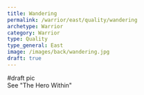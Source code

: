 ```yaml
---
title: Wandering
permalink: /warrior/east/quality/wandering
archetype: Warrior
category: Warrior
type: Quality
type_general: East
image: /images/back/wandering.jpg
draft: true
---
```

#draft pic  
See "The Hero Within"
